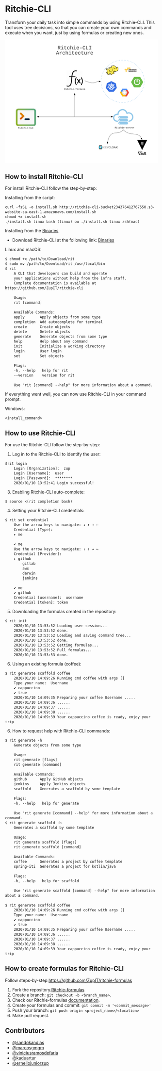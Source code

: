 # Ritchie-CLI

Transform your daily task into simple commands by using Ritchie-CLI. This tool uses tree decisions, so that you can create your own commands and execute when you want, just by using formulas or creating new ones. 

<img src="docs/img/ritchie-cli-architecture.png">

## How to install Ritchie-CLI

For install Ritchie-CLI follow the step-by-step:

Installing from the script:

```
curl -fsSL -o install.sh http://ritchie-cli-bucket234376412767550.s3-website-sa-east-1.amazonaws.com/install.sh
chmod +x install.sh
./install.sh linux bash (linux) ou ./install.sh linux zsh(mac)
```
Installing from the [ Binaries ](Release.md)

* Download Ritchie-CLI at the following link: 
[ Binaries ](Release.md)

Linux and macOS:
```
$ chmod +x /path/to/Download/rit
$ sudo mv /path/to/Download/rit /usr/local/bin
$ rit
    A CLI that developers can build and operate
    your applications without help from the infra staff.
    Complete documentation is available at https://github.com/ZupIT/ritchie-cli

    Usage:
    rit [command]

    Available Commands:
    apply       Apply objects from some type
    completion  Add autocomplete for terminal
    create      Create objects
    delete      Delete objects
    generate    Generate objects from some type
    help        Help about any command
    init        Initialize a working directory
    login       User login
    set         Set objects

    Flags:
    -h, --help   help for rit
    --version    version for rit

    Use "rit [command] --help" for more information about a command.

```

If everything went well, you can now use Ritchie-CLI in your command prompt.

Windows:
```
<install_command>
```
## How to use Ritchie-CLI

For use the Ritchie-CLI follow the step-by-step:

1. Log in to the Ritchie-CLI to identify the user:

```
$rit login
    Login [Organization]:  zup
    Login [Username]:  user
    Login [Password]:  ********
    2020/01/10 13:52:41 Login successful!
```

3. Enabling Ritchie-CLI auto-complete:

```
$ source <(rit completion bash)
```
4. Setting your Ritchie-CLI credentials:

```
$ rit set credential 
    Use the arrow keys to navigate: ↓ ↑ → ← 
    Credential [Type]: 
    ▸ me

    ✔ me
    Use the arrow keys to navigate: ↓ ↑ → ← 
    Credential [Provider]: 
    ▸ github
        gitlab
        aws
        darwin
        jenkins

    ✔ me
    ✔ github
    Credential [username]:  username
    Credential [token]: token

```

5. Downloading the formulas created in the repository:

```
$ rit init
    2020/01/10 13:53:52 Loading user session...
    2020/01/10 13:53:52 done.
    2020/01/10 13:53:52 Loading and saving command tree...
    2020/01/10 13:53:52 done.
    2020/01/10 13:53:52 Getting formulas...
    2020/01/10 13:53:52 Pull formulas...
    2020/01/10 13:53:53 done.
```

6. Using an existing formula (coffee):

```
$ rit generate scaffold coffee 
    2020/01/10 14:09:26 Running cmd coffee with args []
    Type your name:  Username
    ✔ cappuccino
    ✔ true
    2020/01/10 14:09:35 Preparing your coffee Username .....
    2020/01/10 14:09:36 ......
    2020/01/10 14:09:37 ......
    2020/01/10 14:09:38 ......
    2020/01/10 14:09:39 Your cappuccino coffee is ready, enjoy your trip
```
6. How to request help with Ritchie-CLI commands:

```
$ rit generate -h
    Generate objects from some type

    Usage:
    rit generate [flags]
    rit generate [command]

    Available Commands:
    github      Apply GitHub objects
    jenkins     Apply Jenkins objects
    scaffold    Generates a scaffold by some template

    Flags:
    -h, --help   help for generate

    Use "rit generate [command] --help" for more information about a command.
$ rit generate scaffold -h
    Generates a scaffold by some template

    Usage:
    rit generate scaffold [flags]
    rit generate scaffold [command]

    Available Commands:
    coffee      Generates a project by coffee template
    spring-iti  Generates a project for kotlin/java

    Flags:
    -h, --help   help for scaffold

    Use "rit generate scaffold [command] --help" for more information about a command.
    
$ rit generate scaffold coffee 
    2020/01/10 14:09:26 Running cmd coffee with args []
    Type your name:  Username
    ✔ cappuccino
    ✔ true
    2020/01/10 14:09:35 Preparing your coffee Username .....
    2020/01/10 14:09:36 ......
    2020/01/10 14:09:37 ......
    2020/01/10 14:09:38 ......
    2020/01/10 14:09:39 Your cappuccino coffee is ready, enjoy your trip
```

## How to create formulas for Ritchie-CLI

Follow steps-by-step:https://github.com/ZupIT/ritchie-formulas

1. Fork the repository.[Ritchie-formulas](https://github.com/ZupIT/ritchie-formulas)
2. Create a branch: `git checkout -b <branch_name>`.
3. Check our Ritchie-formulas [documentation](https://github.com/ZupIT/ritchie-formulas/blob/master/README.md).
4. Create your formulas and commit: `git commit -m '<commit_message>'`
5. Push your branch: `git push origin <project_name>/<location>`
6. Make pull request.

## Contributors

* [@sandokandias](https://github.com/sandokandias) 
* [@marcosgmgm](https://github.com/marcosgmgm) 
* [@viniciusramosdefaria](https://github.com/viniciusramosdefaria) 
* [@kaduartur](https://github.com/kaduartur) 
* [@erneliojuniorzup](https://github.com/erneliojuniorzup)
